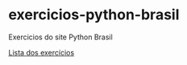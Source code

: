 # exercicios-python-brasil
Exercicios do site Python Brasil

[Lista dos exercícios](https://wiki.python.org.br/ListaDeExercicios)
